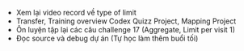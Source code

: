 

+ Xem lại video record về type of limit
+ Transfer, Training overview Codex Quizz Project, Mapping Project
+ Ôn luyện tập lại các câu challenge 17 (Aggregate, Limit per visit 1)
+ Đọc source và debug dự án (Tự học làm thêm buổi tối)